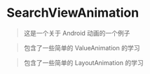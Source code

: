 # SearchViewAnimation
> 这是一个关于 Android 动画的一个例子

> 包含了一些简单的 ValueAnimation 的学习

> 包含了一些简单的 LayoutAnimation 的学习
